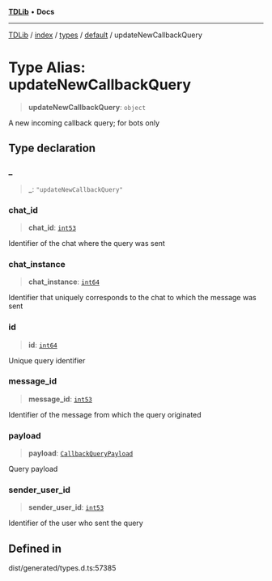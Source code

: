[**TDLib**](../../../../../../README.md) • **Docs**

***

[TDLib](../../../../../../modules.md) / [index](../../../../../README.md) / [types](../../../README.md) / [default](../README.md) / updateNewCallbackQuery

# Type Alias: updateNewCallbackQuery

> **updateNewCallbackQuery**: `object`

A new incoming callback query; for bots only

## Type declaration

### \_

> **\_**: `"updateNewCallbackQuery"`

### chat\_id

> **chat\_id**: [`int53`](int53-1.md)

Identifier of the chat where the query was sent

### chat\_instance

> **chat\_instance**: [`int64`](int64-1.md)

Identifier that uniquely corresponds to the chat to which the message was sent

### id

> **id**: [`int64`](int64-1.md)

Unique query identifier

### message\_id

> **message\_id**: [`int53`](int53-1.md)

Identifier of the message from which the query originated

### payload

> **payload**: [`CallbackQueryPayload`](CallbackQueryPayload.md)

Query payload

### sender\_user\_id

> **sender\_user\_id**: [`int53`](int53-1.md)

Identifier of the user who sent the query

## Defined in

dist/generated/types.d.ts:57385
